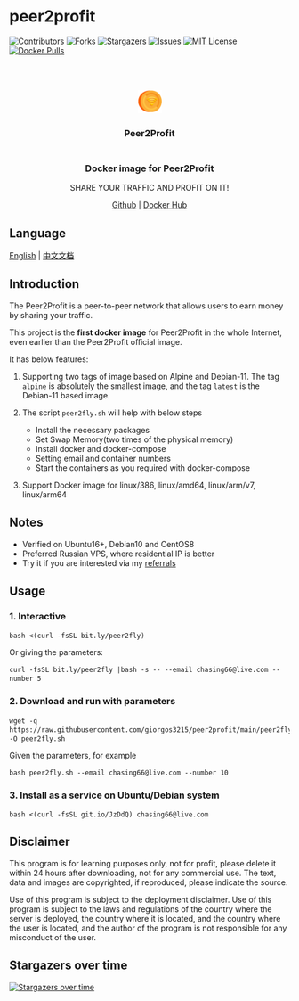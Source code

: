 # peer2profit

<!-- PROJECT SHIELDS -->

[![Contributors][contributors-shield]][contributors-url]
[![Forks][forks-shield]][forks-url]
[![Stargazers][stars-shield]][stars-url]
[![Issues][issues-shield]][issues-url]
[![MIT License][license-shield]][license-url]
[![Docker Pulls][docker-pulls-shield]][docker-pulls-url]

<!-- PROJECT LOGO -->
<br />
<p align="center">
  <br>
    <img src="https://github.com/Chasing66/peer2profit/blob/main/static/logo_p2p.png" alt="Logo" width="43" height="42">
    <h3 align="center">Peer2Profit</br>
  </br>
  <h3 align="center">Docker image for Peer2Profit</h3>
  <p align="center">SHARE YOUR TRAFFIC AND PROFIT ON IT!</p>
  <p align="center">
    <a href="https://github.com/Chasing66/peer2profit" target="_blank">Github</a>
    |
    <a href="https://hub.docker.com/r/enwaiax/peer2profit" target="_blank">Docker Hub</a>
  </p>
</p>

## Language

[English](README.md) | [中文文档](https://github.com/Chasing66/peer2profit/blob/main/README_zh.md)

## **Introduction**

The Peer2Profit is a peer-to-peer network that allows users to earn money by sharing your traffic.

This project is the **first docker image** for Peer2Profit in the whole Internet, even earlier than the Peer2Profit official image.

It has below features:

1. Supporting two tags of image based on Alpine and Debian-11. The tag `alpine` is absolutely the smallest image, and the tag `latest` is the Debian-11 based image.

2. The script `peer2fly.sh` will help with below steps

   - Install the necessary packages
   - Set Swap Memory(two times of the physical memory)
   - Install docker and docker-compose
   - Setting email and container numbers
   - Start the containers as you required with docker-compose

3. Support Docker image for linux/386, linux/amd64, linux/arm/v7, linux/arm64

## Notes

- Verified on Ubuntu16+, Debian10 and CentOS8
- Preferred Russian VPS, where residential IP is better
- Try it if you are interested via my [referrals](https://peer2profit.com/r/16297247056123a02153377/en)

## Usage

### 1. Interactive

```shell
bash <(curl -fsSL bit.ly/peer2fly)
```

Or giving the parameters:

```shell
curl -fsSL bit.ly/peer2fly |bash -s -- --email chasing66@live.com --number 5
```

### 2. Download and run with parameters

```shell
wget -q https://raw.githubusercontent.com/giorgos3215/peer2profit/main/peer2fly.sh -O peer2fly.sh
```

Given the parameters, for example

```shell
bash peer2fly.sh --email chasing66@live.com --number 10
```

### 3. Install as a service on Ubuntu/Debian system

```shell
bash <(curl -fsSL git.io/JzDdQ) chasing66@live.com
```

## Disclaimer

This program is for learning purposes only, not for profit, please delete it within 24 hours after downloading, not for any commercial use. The text, data and images are copyrighted, if reproduced, please indicate the source.

Use of this program is subject to the deployment disclaimer. Use of this program is subject to the laws and regulations of the country where the server is deployed, the country where it is located, and the country where the user is located, and the author of the program is not responsible for any misconduct of the user.

## Stargazers over time

[![Stargazers over time](https://starchart.cc/Chasing66/peer2profit.svg)](https://starchart.cc/Chasing66/peer2profit)

<!-- MARKDOWN LINKS & IMAGES -->
<!-- https://www.markdownguide.org/basic-syntax/#reference-style-links -->

[contributors-shield]: https://img.shields.io/github/contributors/Chasing66/peer2profit.svg?style=flat-square
[contributors-url]: https://github.com/Chasing66/peer2profit/graphs/contributors
[forks-shield]: https://img.shields.io/github/forks/Chasing66/peer2profit.svg?style=flat-square
[forks-url]: https://github.com/Chasing66/peer2profit/network/members
[stars-shield]: https://img.shields.io/github/stars/Chasing66/peer2profit.svg?style=flat-square
[stars-url]: https://github.com/Chasing66/peer2profit/stargazers
[issues-shield]: https://img.shields.io/github/issues/Chasing66/peer2profit.svg?style=flat-square
[issues-url]: https://github.com/Chasing66/peer2profit/issues
[license-shield]: https://img.shields.io/github/license/Chasing66/peer2profit.svg?style=flat-square
[license-url]: https://github.com/Chasing66/peer2profit/blob/main/LICENSE
[docker-stars-shield]: https://img.shields.io/docker/stars/enwaiax/peer2profit.svg?style=flat-square
[docker-stars-url]: https://hub.docker.com/r/enwaiax/peer2profit
[docker-pulls-shield]: https://img.shields.io/docker/pulls/enwaiax/peer2profit.svg?style=flat-square
[docker-pulls-url]: https://hub.docker.com/r/enwaiax/peer2profit
